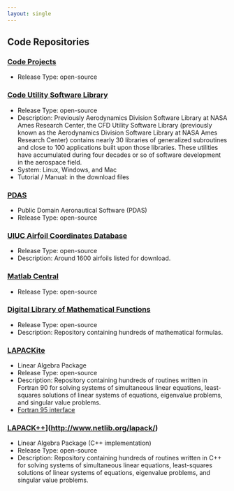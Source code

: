 ```yaml
---
layout: single
---
```


## Code Repositories


### [Code Projects](https://code.nasa.gov/)
* Release Type: open-source


### [Code Utility Software Library](https://sourceforge.net/projects/cfdutilities/)
* Release Type: open-source
* Description: Previously Aerodynamics Division Software Library at NASA Ames Research Center, the CFD Utility Software Library (previously known as the Aerodynamics Division Software Library at NASA Ames Research Center) contains nearly 30 libraries of generalized subroutines and close to 100 applications built upon those libraries. These utilities have accumulated during four decades or so of software development in the aerospace field.
* System: Linux, Windows, and Mac
* Tutorial / Manual: in the download files


### [PDAS](http://www.pdas.com/contents16.html)
* Public Domain Aeronautical Software (PDAS)
* Release Type: open-source


### [UIUC Airfoil Coordinates Database](https://m-selig.ae.illinois.edu/ads/coord_database.html)
* Release Type: open-source
* Description: Around 1600 airfoils listed for download.


### [Matlab Central](https://www.mathworks.com/matlabcentral/fileexchange/)
* Release Type: open-source


### [Digital Library of Mathematical Functions](https://dlmf.nist.gov/)
* Release Type: open-source
* Description: Repository containing hundreds of mathematical formulas.


### [LAPACK](http://www.netlib.org/lapack/)[i](http://www.netlib.org/lapack/)[te](http://www.netlib.org/lapack/)
* Linear Algebra Package
* Release Type: open-source
* Description: Repository containing hundreds of routines written in Fortran 90 for solving systems of simultaneous linear equations, least-squares solutions of linear systems of equations, eigenvalue problems, and singular value problems.
* [Fortran 95 interface](http://www.netlib.org/lapack95/)


### [LAPACK++](http://www.netlib.org/lapack++/)](http://www.netlib.org/lapack/)
* Linear Algebra Package (C++ implementation)
* Release Type: open-source
* Description: Repository containing hundreds of routines written in C++ for solving systems of simultaneous linear equations, least-squares solutions of linear systems of equations, eigenvalue problems, and singular value problems.
